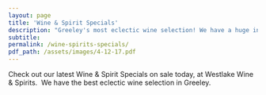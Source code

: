 ```yaml
---
layout: page
title: 'Wine & Spirit Specials'
description: "Greeley's most eclectic wine selection! We have a huge inventory to choose from, both foreign and domestic."
subtitle:
permalink: /wine-spirits-specials/
pdf_path: /assets/images/4-12-17.pdf
---
```



Check out our latest Wine & Spirit Specials on sale today, at Westlake Wine & Spirits.  We have the best eclectic wine selection in Greeley.